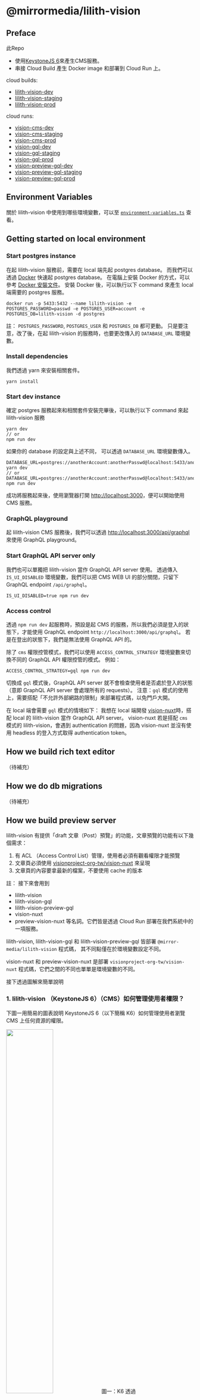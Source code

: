 # @mirrormedia/lilith-vision

## Preface
此Repo
- 使用[KeystoneJS 6](https://keystonejs.com/docs)來產生CMS服務。
- 串接 Cloud Build 產生 Docker image 和部署到 Cloud Run 上。

cloud builds:
- [lilith-vision-dev](https://console.cloud.google.com/cloud-build/triggers;region=global/edit/cc6f0aa7-87dc-4b01-8a45-3a09785a93f8?project=arctic-signer-341307)
- [lilith-vision-staging](https://console.cloud.google.com/cloud-build/triggers;region=global/edit/379c4f27-2495-4b20-bf07-72dfba441b20?project=arctic-signer-341307)
- [lilith-vision-prod](https://console.cloud.google.com/cloud-build/triggers;region=global/edit/379c4f27-2495-4b20-bf07-72dfba441b20?project=arctic-signer-341307)

cloud runs:
- [vision-cms-dev](https://console.cloud.google.com/run/detail/asia-east1/vision-cms-dev?project=arctic-signer-341307)
- [vision-cms-staging](https://console.cloud.google.com/run/detail/asia-east1/vision-cms-staging?project=arctic-signer-341307)
- [vision-cms-prod](https://console.cloud.google.com/run/detail/asia-east1/vision-cms-prod?project=arctic-signer-341307)
- [vision-gql-dev](https://console.cloud.google.com/run/detail/asia-east1/vision-gql-dev?project=arctic-signer-341307)
- [vision-gql-staging](https://console.cloud.google.com/run/detail/asia-east1/vision-gql-staging?project=arctic-signer-341307)
- [vision-gql-prod](https://console.cloud.google.com/run/detail/asia-east1/vision-gql-prod?project=arctic-signer-341307)
- [vision-preview-gql-dev](https://console.cloud.google.com/run/detail/asia-east1/vision-preview-gql-dev?project=arctic-signer-341307)
- [vision-preview-gql-staging](https://console.cloud.google.com/run/detail/asia-east1/vision-preview-gql-staging?project=arctic-signer-341307)
- [vision-preview-gql-prod](https://console.cloud.google.com/run/detail/asia-east1/vision-preview-gql-prod?project=arctic-signer-341307)

## Environment Variables
關於 lilith-vision 中使用到哪些環境變數，可以至 [`environment-variables.ts`](https://github.com/mirror-media/Lilith/blob/main/packages/vision/environment-variables.ts) 查看。

## Getting started on local environment
### Start postgres instance
在起 lilith-vision 服務前，需要在 local 端先起 postgres database。
而我們可以透過 [Docker](https://docs.docker.com/) 快速起 postgres database。
在電腦上安裝 Docker 的方式，可以參考 [Docker 安裝文件](https://docs.docker.com/engine/install/)。
安裝 Docker 後，可以執行以下 command 來產生 local 端需要的 postgres 服務。
```
docker run -p 5433:5432 --name lilith-vision -e POSTGRES_PASSWORD=passwd -e POSTGRES_USER=account -e POSTGRES_DB=lilith-vision -d postgres
```

註：
`POSTGRES_PASSWORD`, `POSTGRES_USER` 和 `POSTGRES_DB` 都可更動。
只是要注意，改了後，在起 lilith-vision 的服務時，也要更改傳入的 `DATABASE_URL` 環境變數。

### Install dependencies
我們透過 yarn 來安裝相關套件。
```
yarn install
```

### Start dev instance
確定 postgres 服務起來和相關套件安裝完畢後，可以執行以下 command 來起 lilith-vision 服務
```
yarn dev
// or
npm run dev
```

如果你的 database 的設定與上述不同，
可以透過 `DATABASE_URL` 環境變數傳入。
```
DATABASE_URL=postgres://anotherAccount:anotherPasswd@localhost:5433/anotherDatabase yarn dev
// or
DATABASE_URL=postgres://anotherAccount:anotherPasswd@localhost:5433/anotherDatabase npm run dev
```

成功將服務起來後，使用瀏覽器打開 [http://localhost:3000](http://localhost:3000)，便可以開始使用 CMS 服務。

### GraphQL playground
起 lilith-vision CMS 服務後，我們可以透過 [http://localhost:3000/api/graphql](http://localhost:3000/api/graphql) 來使用 GraphQL playground。

### Start GraphQL API server only
我們也可以單獨把 lilith-vision 當作 GraphQL API server 使用。
透過傳入 `IS_UI_DISABLED` 環境變數，我們可以把 CMS WEB UI 的部分關閉，只留下 GraphQL endpoint `/api/graphql`。
```
IS_UI_DISABLED=true npm run dev
```

### Access control
透過 `npm run dev` 起服務時，預設是起 CMS 的服務，所以我們必須是登入的狀態下，才能使用 GraphQL endpoint `http://localhost:3000/api/graphql`。
若是在登出的狀態下，我們是無法使用 GraphQL API 的。

除了 `cms` 權限控管模式，我們可以使用 `ACCESS_CONTROL_STRATEGY` 環境變數來切換不同的 GraphQL API 權限控管的模式。
例如：
```
ACCESS_CONTROL_STRATEGY=gql npm run dev
```
切換成 `gql` 模式後，GraphQL API server 就不會檢查使用者是否處於登入的狀態（意即 GraphQL API server 會處理所有的 requests）。
注意：`gql` 模式的使用上，需要搭配「不允許外部網路的限制」來部署程式碼，以免門戶大開。

在 local 端會需要 `gql` 模式的情境如下：
我想在 local 端開發 [vision-nuxt](https://github.com/visionproject-org-tw/vision-nuxt)時，搭配 local 的 lilith-vision 當作 GraphQL API server。
vision-nuxt 若是搭配 `cms` 模式的 lilith-vision，會遇到 authentication 的問題，因為 vision-nuxt 並沒有使用 headless 的登入方式取得 authentication token。

## How we build rich text editor
（待補充）

## How we do db migrations
（待補充）

## How we build preview server
lilith-vision 有提供「draft 文章（Post）預覽」的功能，文章預覽的功能有以下幾個需求：
1. 有 ACL （Access Control List）管理，使用者必須有觀看權限才能預覽
2. 文章頁必須使用 [visionproject-org-tw/vision-nuxt](https://github.com/visionproject-org-tw/vision-nuxt) 來呈現
3. 文章頁的內容要拿最新的檔案，不要使用 cache 的版本

註：
接下來會用到 
- lilith-vision
- lilith-vision-gql
- lilith-vision-preview-gql
- vision-nuxt
- preview-vision-nuxt
等名詞。它們皆是透過 Cloud Run 部署在我們系統中的一項服務。

lilith-vision, lilith-vision-gql 和 lilith-vision-preview-gql 皆部署 `@mirror-media/lilith-vision` 程式碼，
其不同點僅在於環境變數設定不同。

vision-nuxt 和 preview-vision-nuxt 是部署 `visionproject-org-tw/vision-nuxt` 程式碼，它們之間的不同也單單是環境變數的不同。

接下透過圖解來簡單說明
### 1. lilith-vision （KeystoneJS 6）（CMS）如何管理使用者權限？
下圖一用簡易的圖表說明 KeystoneJS 6（以下簡稱 K6）如何管理使用者瀏覽 CMS 上任何資源的權限。

<img src="https://user-images.githubusercontent.com/3000343/182289771-fddb5c93-d3e9-4ee4-93c4-ceee4999102c.jpg" width="50%">
圖一：K6 透過 Authentication/Authorization layer 來實作 ACL。

在創建使用者時，我們都會賦予使用者身份，而身份代表了使用者在 K6 中的權限。
當使用者登入 CMS 後，對於 K6 server 發送的 requests，都會經過 K6 的 Authentication/Authorization layer，
Authentication/Authorization layer 會比對 requests 上的 cookies 和 database 中該使用者的身份，
來判斷該 requests 是否可以順利通過 Authentication/Authorization layer。

註：
lilith-vision 即是透過 K6 架構出來的 CMS 服務。

### 2. nuxt-vision （FE）為何拿不到 `draft`（尚未發布）的文章？
下圖二的圖表說明 lilith-vision-gql 如何保護 `draft`（尚未發布）的文章，不讓前端（vision-nuxt）可以 query 到。

<img src="https://user-images.githubusercontent.com/3000343/182289779-7ec4b57e-66c4-4d70-ba52-e7270e187a91.jpg" width="50%">
圖二：lilith-vision-gql 阻擋使用者 query `draft` 文章。

當 K6 的環境變數 `ACCESS_CONTROL_STRATEGY` 為 `gql` 時，任何 query draft 文章的 request 都會被擋下來。
所以 vision-nuxt 會回傳 404 頁面不存在。

註：
lilith-vision-gql 和 lilith-vision 不同，前者僅提供 GraphQL API，而後者提供 GraphQL API 和 Web UI （CMS）服務。


### 3. 如何部署、設定 lilith-vision, previwe-nuxt-vision 和 lilith-vision-preview-gql 來達到文章預覽功能？
下圖三的圖表說明我們如何部署、設定環境變數和在 K6 上新增 route 來 proxy requests 到 preview-vision-nuxt 上。

<img src="https://user-images.githubusercontent.com/3000343/182289774-2fc36adc-a65c-4c88-acca-2edeabc1a9d0.jpg" width="50%">
圖三：透過 lilith-vision, preview-vision-nuxt,  lilith-vision-preview-gql 的部署來實現文章預覽功能。

文章預覽的需求 1 有提到「使用者必須有觀看權限才能瀏覽文章」，此部分是透過 K6 的 Authentication/Authorization layer 來幫忙把關。
當使用者要預覽文章，該 request 會先進入 K6 server，驗證使用者身份，若有權限，該 request 才會被 bypass 和 proxy 到 preview-vision-nuxt 上。
（實作細節請見 `keystone.ts` 中的 `extendExpressApp` 設定，在該設定中，我們有新增 routes 來幫忙 proxy request）

preview-vision-nuxt 會向 lilith-vision-preview-gql query draft 文章，因為 lilith-vision-preview-gql 的 `ACCESS_CONTROL_STRATEGY` 環境變數被設定為 `preview`，
代表 lilith-vision-preview-gql 不會阻擋 draft 文章的 query。
lilith-vision-preview-gql 回傳 draft 文章給 preview-vision-nuxt，preview-vision-nuxt 根據 draft 文章內容 render 給使用者。

註：
為了區別外部使用者和內部使用者使用的系統，我們有部署
- preview-vision-nuxt，其功能與 vision-nuxt 僅差別 GQL 打的 endpoint 不同
- lilith-vision-preview-gql 僅提供 GraphQL endpoint，且 `ACCESS_CONTROL_STRATEGY` 環境變數被設定為 `preview`，讓 draft 文章可以被 query

## How we upload images
請見[圖片上傳與 resize — 以 openwarehouse-k6 為例](https://paper.dropbox.com/doc/resize-openwarehouse-k6---BgSS7fZlve8ejXyx8NAwLQ0eAg-nEMMAMYOoMLvaaI2bcyBf)。

### Troubleshootings
#### Q1: 我在 `packages/(vision|mesh|editools)` 資料夾底下跑 `yarn install` 時，在 `yarn postinstall` 階段發生錯誤。

A1: 如果錯誤訊息與 `@mirrormedia/lilith-core` 有關，可以嘗試先到 `packages/core` 底下，執行
  1. `yarn build`
  2. `yarn install`

確保 local 端有 `@mirrormedia-/lilith-core` 相關的檔案可以讓 `packages/(vision|mesh|editools)` 載入。

## Patch

### 目前使用 patch-package 讓 keystone admin UI (keystone-6/core 5.2.0) 可以在手機版進行編輯，該功能已在 keystone-6/core 5.5.1 新增，日後更新 keystone 板上時可移除。
